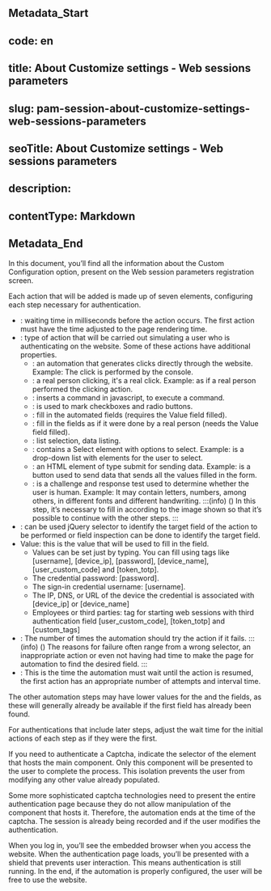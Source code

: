 ## Metadata_Start 
## code: en
## title: About Customize settings - Web sessions parameters 
## slug: pam-session-about-customize-settings-web-sessions-parameters 
## seoTitle: About Customize settings - Web sessions parameters 
## description:  
## contentType: Markdown 
## Metadata_End
In this document, you’ll find all the information about the Custom Configuration option, present on the Web session parameters registration screen.

Each action that will be added is made up of seven elements, configuring each step necessary for authentication.

* : waiting time in milliseconds before the action occurs. The first action must have the time adjusted to the page rendering time.
* : type of action that will be carried out simulating a user who is authenticating on the website. Some of these actions have additional properties.
    * : an automation that generates clicks directly through the website. Example: The click is performed by the console.
    * : a real person clicking, it's a real click. Example: as if a real person performed the clicking action.
    * : inserts a command in javascript, to execute a command.
    * : is used to mark checkboxes and radio buttons.
    * : fill in the automated fields (requires the Value  field filled).
    * : fill in the fields as if it were done by a real person (needs the Value field filled).
    * : list selection, data listing.
    * : contains a Select element with options to select. Example: is a drop-down list with elements for the user to select.
    * : an HTML element of type submit for sending data. Example: is a button used to send data that sends all the values ​​filled in the form.
    * : is a challenge and response test used to determine whether the user is human. Example: It may contain letters, numbers, among others, in different fonts and different handwriting.
    :::(info) ()
    In this step, it’s necessary to fill in according to the image shown so that it’s possible to continue with the other steps.
    :::
* : can be used jQuery selector to identify the target field of the action to be performed or field inspection can be done to identify the target field.
* Value: this is the value that will be used to fill in the field.
    * Values ​​can be set just by typing. You can fill using tags like [username], [device_ip], [password], [device_name], [user_custom_code] and [token_totp].
    * The credential password: [password].
    * The sign-in credential username: [username].
    * The IP, DNS, or URL of the device the credential is associated with [device_ip] or [device_name]
    * Employees or third parties: tag for starting web sessions with third authentication field [user_custom_code],  [token_totp] and [custom_tags]
* : The number of times the automation should try the action if it fails.
    :::(info) ()
    The reasons for failure often range from a wrong selector, an inappropriate action or even not having had time to make the page for automation to find the desired field.
    :::
* : This is the time the automation must wait until the action is resumed, the first action has an appropriate number of attempts and interval time.

The other automation steps may have lower values ​​for the  and the  fields, as these will generally already be available if the first field has already been found.

For authentications that include later steps, adjust the wait time for the initial actions of each step as if they were the first.

If you need to authenticate a Captcha, indicate the selector of the element that hosts the main component. Only this component will be presented to the user to complete the process. This isolation prevents the user from modifying any other value already populated.

Some more sophisticated captcha technologies need to present the entire authentication page because they do not allow manipulation of the component that hosts it. Therefore, the automation ends at the time of the captcha. The session is already being recorded and if the user modifies the authentication.

When you log in, you’ll see the embedded browser when you access the website. When the authentication page loads, you’ll be presented with a shield that prevents user interaction. This means authentication is still running.
In the end, if the automation is properly configured, the user will be free to use the website.
